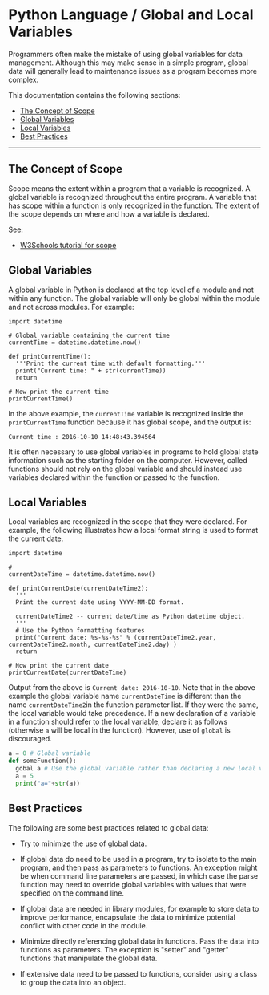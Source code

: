 # Python Language / Global and Local Variables #

Programmers often make the mistake of using global variables for data management.
Although this may make sense in a simple program, global data will generally lead to maintenance issues as a program becomes more complex.

This documentation contains the following sections:

* [The Concept of Scope](#the-concept-of-scope)
* [Global Variables](#global-variables)
* [Local Variables](#local-variables)
* [Best Practices](#best-practices)

--------

## The Concept of Scope ##

Scope means the extent within a program that a variable is recognized.
A global variable is recognized throughout the entire program.
A variable that has scope within a function is only recognized in the function.
The extent of the scope depends on where and how a variable is declared.

See:

* [W3Schools tutorial for scope](https://www.w3schools.com/python/python_scope.asp)

## Global Variables ##

A global variable in Python is declared at the top level of a module and not within any function.
The global variable will only be global within the module and not across modules.
For example:

```
import datetime

# Global variable containing the current time
currentTime = datetime.datetime.now()

def printCurrentTime():
  '''Print the current time with default formatting.'''
  print("Current time: " + str(currentTime))
  return

# Now print the current time
printCurrentTime()
```

In the above example, the `currentTime` variable is recognized inside the `printCurrentTime` function because it has global scope, and the output is:

```
Current time : 2016-10-10 14:48:43.394564
```

It is often necessary to use global variables in programs to hold global state information such as the starting folder on the computer.
However, called functions should not rely on the global variable and should instead use variables declared within the function or passed to the function.

## Local Variables ##

Local variables are recognized in the scope that they were declared.  For example, the following illustrates how a local format string is used to format the current date.


```
import datetime

# 
currentDateTime = datetime.datetime.now()

def printCurrentDate(currentDateTime2):
  '''
  Print the current date using YYYY-MM-DD format.

  currentDateTime2 -- current date/time as Python datetime object.
  '''
  # Use the Python formatting features
  print("Current date: %s-%s-%s" % (currentDateTime2.year, currentDateTime2.month, currentDateTime2.day) )
  return

# Now print the current date
printCurrentDate(currentDateTime)
```

Output from the above is `Current date: 2016-10-10`.
Note that in the above example the global variable name `currentDateTime` is different than the name `currentDateTime2`in the function parameter list.
If they were the same, the local variable would take precedence.
If a new declaration of a variable in a function should refer to the local variable, declare it as follows (otherwise `a` will be local in the function).
However, use of `global` is discouraged.

```python
a = 0 # Global variable
def someFunction():
  gobal a # Use the global variable rather than declaring a new local variable
  a = 5
  print("a="+str(a))
```

## Best Practices ##

The following are some best practices related to global data:

* Try to minimize the use of global data.

* If global data do need to be used in a program, try to isolate to the main program, and then pass as parameters to functions.
An exception might be when command line parameters are passed, in which case the parse function may need to
override global variables with values that were specified on the command line.

* If global data are needed in library modules, for example to store data to improve performance, encapsulate the data
to minimize potential conflict with other code in the module.

* Minimize directly referencing global data in functions.  Pass the data into functions as parameters.
The exception is "setter" and "getter" functions that manipulate the global data.

* If extensive data need to be passed to functions, consider using a class to group the data into an object.
